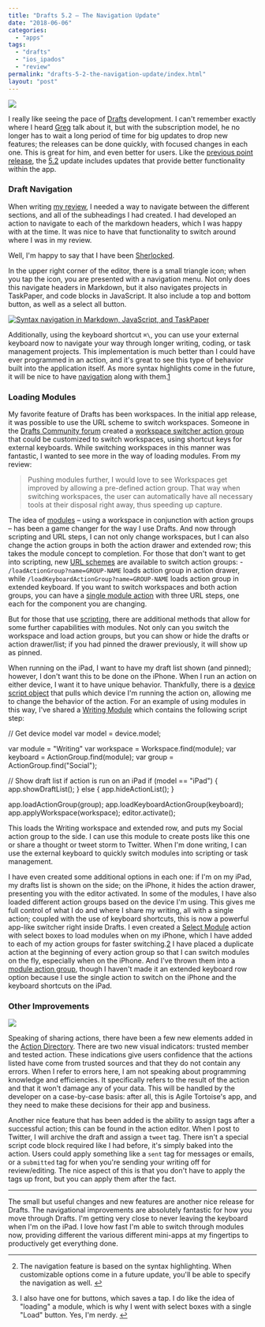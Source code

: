 ```yaml
---
title: "Drafts 5.2 – The Navigation Update"
date: "2018-06-06"
categories: 
  - "apps"
tags: 
  - "drafts"
  - "ios_ipados"
  - "review"
permalink: "drafts-5-2-the-navigation-update/index.html"
layout: "post"
---
```


[![](/images/D5-Nav-Hero.png)](https://www.nahumck.me/wp-content/uploads/2018/06/D5-Nav-Hero.png)

I really like seeing the pace of [Drafts](https://itunes.apple.com/us/app/id1236254471?at=1001l4VZ) development. I can't remember exactly where I heard [Greg](https://twitter.com/agiletortoise) talk about it, but with the subscription model, he no longer has to wait a long period of time for big updates to drop new features; the releases can be done quickly, with focused changes in each one. This is great for him, and even better for users. Like the [previous point release](https://www.nahumck.me/drafts-5-dot-1-update/), the [5.2](https://forums.getdrafts.com/t/drafts-5-2-released/1539) update includes updates that provide better functionality within the app.

### Draft Navigation

When writing [my review](https://www.macstories.net/reviews/drafts-5-the-macstories-review/), I needed a way to navigate between the different sections, and all of the subheadings I had created. I had developed an action to navigate to each of the markdown headers, which I was happy with at the time. It was nice to have that functionality to switch around where I was in my review.

Well, I'm happy to say that I have been [Sherlocked](https://www.urbandictionary.com/define.php?term=sherlocked).

In the upper right corner of the editor, there is a small triangle icon; when you tap the icon, you are presented with a navigation menu. Not only does this navigate headers in Markdown, but it also navigates projects in TaskPaper, and code blocks in JavaScript. It also include a top and bottom button, as well as a select all button.

[![](/images/Syntax-Navigation-1024x673.png "Syntax navigation in Markdown, JavaScript, and TaskPaper")](https://www.nahumck.me/wp-content/uploads/2018/06/Syntax-Navigation.png) 

Additionally, using the keyboard shortcut `⌘\`, you can use your external keyboard now to navigate your way through longer writing, coding, or task management projects. This implementation is much better than I could have ever programmed in an action, and it's great to see this type of behavior built into the application itself. As more syntax highlights come in the future, it will be nice to have [navigation](http://getdrafts.com/editor/navigation) along with them.[1](#fn-1354-syntax)

### Loading Modules

My favorite feature of Drafts has been workspaces. In the initial app release, it was possible to use the URL scheme to switch workspaces. Someone in the [Drafts Community forum](https://forums.getdrafts.com/) created a [workspace switcher action group](https://forums.getdrafts.com/t/workspace-switcher/736) that could be customized to switch workspaces, using shortcut keys for external keyboards. While switching workspaces in this manner was fantastic, I wanted to see more in the way of loading modules. From my review:

> Pushing modules further, I would love to see Workspaces get improved by allowing a pre-defined action group. That way when switching workspaces, the user can automatically have all necessary tools at their disposal right away, thus speeding up capture.

The idea of [modules](https://www.macstories.net/reviews/drafts-5-the-macstories-review/#drafts-as-a-modular-interface) – using a workspace in conjunction with action groups – has been a game changer for the way I use Drafts. And now through scripting and URL steps, I can not only change workspaces, but I can also change the action groups in both the action drawer and extended row; this takes the module concept to completion. For those that don't want to get into scripting, new [URL schemes](http://getdrafts.com/urls/) are available to switch action groups: - `/loadActionGroup?name=GROUP-NAME` loads action group in action drawer, while `/loadKeyboardActionGroup?name=GROUP-NAME` loads action group in extended keyboard. If you want to switch workspaces and both action groups, you can have a [single module action](https://actions.getdrafts.com/a/1Ji) with three URL steps, one each for the component you are changing.

But for those that use [scripting](http://reference.getdrafts.com/objects/App.html), there are additional methods that allow for some further capabilities with modules. Not only can you switch the workspace and load action groups, but you can show or hide the drafts or action drawer/list; if you had pinned the drawer previously, it will show up as pinned.

When running on the iPad, I want to have my draft list shown (and pinned); however, I don't want this to be done on the iPhone. When I run an action on either device, I want it to have unique behavior. Thankfully, there is a [device script object](http://reference.getdrafts.com/objects/Device.html) that pulls which device I'm running the action on, allowing me to change the behavior of the action. For an example of using modules in this way, I've shared a [Writing Module](https://actions.getdrafts.com/a/1Jj) which contains the following script step:

// Get device model
var model = device.model;

var module = "Writing"
var workspace = Workspace.find(module);
var keyboard = ActionGroup.find(module);
var group = ActionGroup.find("Social");

// Show draft list if action is run on an iPad
if (model == "iPad") {
    app.showDraftList();
}
else {
    app.hideActionList();
}

app.loadActionGroup(group);
app.loadKeyboardActionGroup(keyboard);
app.applyWorkspace(workspace);
editor.activate();

This loads the Writing workspace and extended row, and puts my Social action group to the side. I can use this module to create posts like this one or share a thought or tweet storm to Twitter. When I'm done writing, I can use the external keyboard to quickly switch modules into scripting or task management.

I have even created some additional options in each one: if I'm on my iPad, my drafts list is shown on the side; on the iPhone, it hides the action drawer, presenting you with the editor activated. In some of the modules, I have also loaded different action groups based on the device I'm using. This gives me full control of what I do and where I share my writing, all with a single action; coupled with the use of keyboard shortcuts, this is now a powerful app-like switcher right inside Drafts. I even created a [Select Module](https://actions.getdrafts.com/a/1K5) action with select boxes to load modules when on my iPhone, which I have added to each of my action groups for faster switching.[2](#fn-1354-buttons) I have placed a duplicate action at the beginning of every action group so that I can switch modules on the fly, especially when on the iPhone. And I've thrown them into a [module action group](https://actions.getdrafts.com/g/1Jn), though I haven't made it an extended keyboard row option because I use the single action to switch on the iPhone and the keyboard shortcuts on the iPad.

### Other Improvements

[![](/images/Trusted_Tested-Action-Directory-450x310.png)](https://www.nahumck.me/wp-content/uploads/2018/06/Trusted_Tested-Action-Directory.png)

Speaking of sharing actions, there have been a few new elements added in the [Action Directory](http://actions.getdrafts.com/). There are two new visual indicators: trusted member and tested action. These indications give users confidence that the actions listed have come from trusted sources and that they do not contain any errors. When I refer to errors here, I am not speaking about programming knowledge and efficiencies. It specifically refers to the result of the action and that it won't damage any of your data. This will be handled by the developer on a case-by-case basis: after all, this is Agile Tortoise's app, and they need to make these decisions for their app and business.

Another nice feature that has been added is the ability to assign tags after a successful action; this can be found in the action editor. When I post to Twitter, I will archive the draft and assign a `tweet` tag. There isn't a special script code block required like I had before, it's simply baked into the action. Users could apply something like a `sent` tag for messages or emails, or a `submitted` tag for when you're sending your writing off for review/editing. The nice aspect of this is that you don't have to apply the tags up front, but you can apply them after the fact.

* * *

The small but useful changes and new features are another nice release for Drafts. The navigational improvements are absolutely fantastic for how you move through Drafts. I'm getting very close to never leaving the keyboard when I'm on the iPad. I love how fast I'm able to switch through modules now, providing different the various different mini-apps at my fingertips to productively get everything done.

* * *

2. The navigation feature is based on the syntax highlighting. When customizable options come in a future update, you'll be able to specify the navigation as well. [↩](#fnref-1354-syntax)

4. I also have one for buttons, which saves a tap. I do like the idea of "loading" a module, which is why I went with select boxes with a single "Load" button. Yes, I'm nerdy. [↩](#fnref-1354-buttons)
